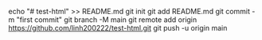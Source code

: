 echo "# test-html" >> README.md
git init
git add README.md
git commit -m "first commit"
git branch -M main
git remote add origin https://github.com/linh200222/test-html.git
git push -u origin main
